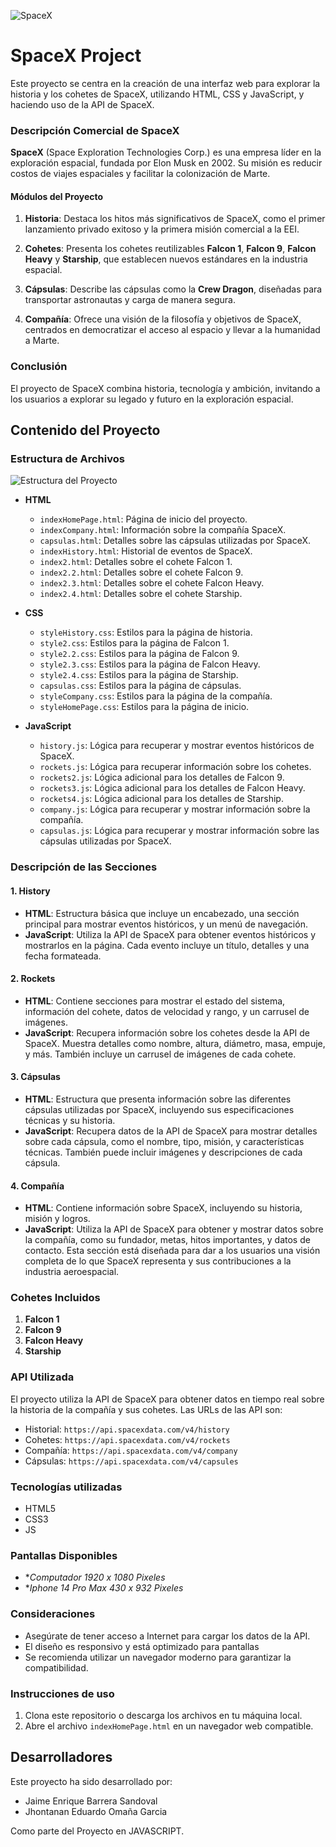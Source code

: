 ![SpaceX](history6.jpg)

# SpaceX Project

Este proyecto se centra en la creación de una interfaz web para explorar la historia y los cohetes de SpaceX, utilizando HTML, CSS y JavaScript, y haciendo uso de la API de SpaceX.

### Descripción Comercial de SpaceX

**SpaceX** (Space Exploration Technologies Corp.) es una empresa líder en la exploración espacial, fundada por Elon Musk en 2002. Su misión es reducir costos de viajes espaciales y facilitar la colonización de Marte. 

#### Módulos del Proyecto

1. **Historia**: Destaca los hitos más significativos de SpaceX, como el primer lanzamiento privado exitoso y la primera misión comercial a la EEI.

2. **Cohetes**: Presenta los cohetes reutilizables **Falcon 1**, **Falcon 9**, **Falcon Heavy** y **Starship**, que establecen nuevos estándares en la industria espacial.

3. **Cápsulas**: Describe las cápsulas como la **Crew Dragon**, diseñadas para transportar astronautas y carga de manera segura.

4. **Compañía**: Ofrece una visión de la filosofía y objetivos de SpaceX, centrados en democratizar el acceso al espacio y llevar a la humanidad a Marte.

### Conclusión

El proyecto de SpaceX combina historia, tecnología y ambición, invitando a los usuarios a explorar su legado y futuro en la exploración espacial.

## Contenido del Proyecto

### Estructura de Archivos

![Estructura del Proyecto](Estructura.png)

- **HTML**
  - `indexHomePage.html`: Página de inicio del proyecto.
  - `indexCompany.html`: Información sobre la compañía SpaceX.
  - `capsulas.html`: Detalles sobre las cápsulas utilizadas por SpaceX.
  - `indexHistory.html`: Historial de eventos de SpaceX.
  - `index2.html`: Detalles sobre el cohete Falcon 1.
  - `index2.2.html`: Detalles sobre el cohete Falcon 9.
  - `index2.3.html`: Detalles sobre el cohete Falcon Heavy.
  - `index2.4.html`: Detalles sobre el cohete Starship.

- **CSS**
  - `styleHistory.css`: Estilos para la página de historia.
  - `style2.css`: Estilos para la página de Falcon 1.
  - `style2.2.css`: Estilos para la página de Falcon 9.
  - `style2.3.css`: Estilos para la página de Falcon Heavy.
  - `style2.4.css`: Estilos para la página de Starship.
  - `capsulas.css`: Estilos para la página de cápsulas.
  - `styleCompany.css`: Estilos para la página de la compañía.
  - `styleHomePage.css`: Estilos para la página de inicio.

- **JavaScript**
  - `history.js`: Lógica para recuperar y mostrar eventos históricos de SpaceX.
  - `rockets.js`: Lógica para recuperar información sobre los cohetes.
  - `rockets2.js`: Lógica adicional para los detalles de Falcon 9.
  - `rockets3.js`: Lógica adicional para los detalles de Falcon Heavy.
  - `rockets4.js`: Lógica adicional para los detalles de Starship.
  - `company.js`: Lógica para recuperar y mostrar información sobre la compañía.
  - `capsulas.js`: Lógica para recuperar y mostrar información sobre las cápsulas utilizadas por SpaceX.

### Descripción de las Secciones

#### 1. History

- **HTML**: Estructura básica que incluye un encabezado, una sección principal para mostrar eventos históricos, y un menú de navegación.
- **JavaScript**: Utiliza la API de SpaceX para obtener eventos históricos y mostrarlos en la página. Cada evento incluye un título, detalles y una fecha formateada.

#### 2. Rockets

- **HTML**: Contiene secciones para mostrar el estado del sistema, información del cohete, datos de velocidad y rango, y un carrusel de imágenes.
- **JavaScript**: Recupera información sobre los cohetes desde la API de SpaceX. Muestra detalles como nombre, altura, diámetro, masa, empuje, y más. También incluye un carrusel de imágenes de cada cohete.

#### 3. Cápsulas

- **HTML**: Estructura que presenta información sobre las diferentes cápsulas utilizadas por SpaceX, incluyendo sus especificaciones técnicas y su historia.
- **JavaScript**: Recupera datos de la API de SpaceX para mostrar detalles sobre cada cápsula, como el nombre, tipo, misión, y características técnicas. También puede incluir imágenes y descripciones de cada cápsula.

#### 4. Compañía

- **HTML**: Contiene información sobre SpaceX, incluyendo su historia, misión y logros.
- **JavaScript**: Utiliza la API de SpaceX para obtener y mostrar datos sobre la compañía, como su fundador, metas, hitos importantes, y datos de contacto. Esta sección está diseñada para dar a los usuarios una visión completa de lo que SpaceX representa y sus contribuciones a la industria aeroespacial.


### Cohetes Incluidos

1. **Falcon 1**
2. **Falcon 9**
3. **Falcon Heavy**
4. **Starship**

### API Utilizada

El proyecto utiliza la API de SpaceX para obtener datos en tiempo real sobre la historia de la compañía y sus cohetes. Las URLs de las API son:

- Historial: `https://api.spacexdata.com/v4/history`
- Cohetes: `https://api.spacexdata.com/v4/rockets`
- Compañía: `https://api.spacexdata.com/v4/company`
- Cápsulas: `https://api.spacexdata.com/v4/capsules`

### Tecnologías utilizadas

- HTML5
- CSS3
- JS

### Pantallas Disponibles

- **Computador 1920 x 1080 Pixeles*
- **Iphone 14 Pro Max 430 x 932 Pixeles*

### Consideraciones

- Asegúrate de tener acceso a Internet para cargar los datos de la API.
- El diseño es responsivo y está optimizado para pantallas 
- Se recomienda utilizar un navegador moderno para garantizar la compatibilidad.

### Instrucciones de uso

1. Clona este repositorio o descarga los archivos en tu máquina local.
2. Abre el archivo `indexHomePage.html` en un navegador web compatible.

## Desarrolladores

Este proyecto ha sido desarrollado por:
- Jaime Enrique Barrera Sandoval
- Jhontanan Eduardo Omaña Garcia

Como parte del Proyecto en JAVASCRIPT.

